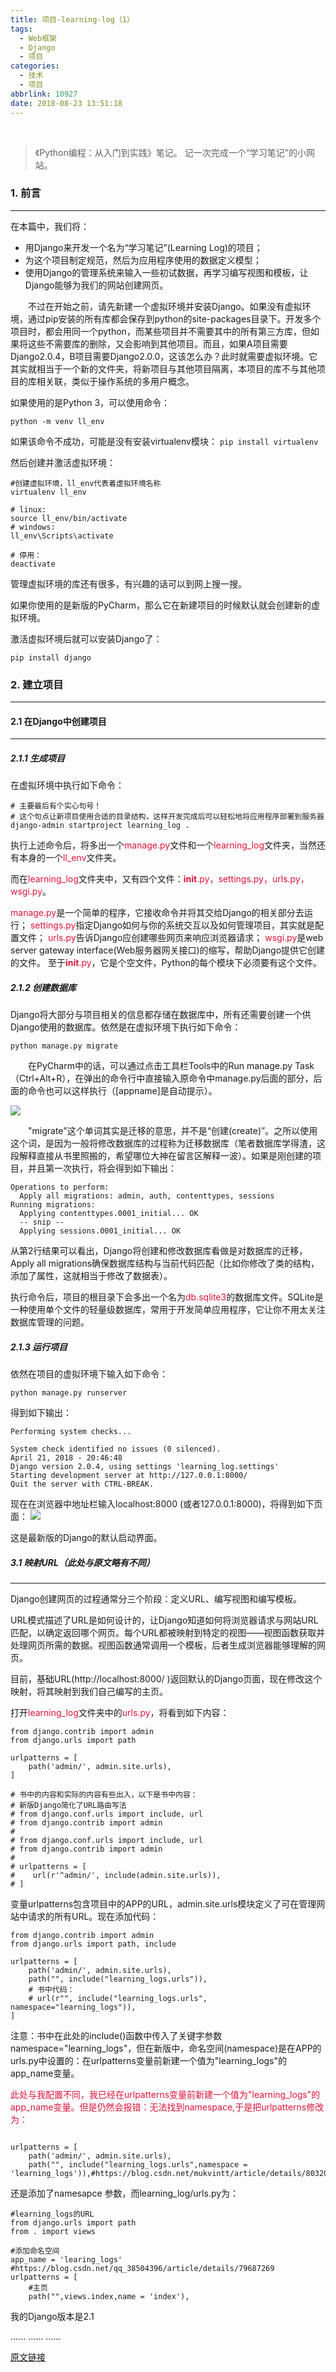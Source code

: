 ```yaml
---
title: 项目-learning-log（1）
tags:
  - Web框架
  - Django
  - 项目
categories:
  - 技术
  - 项目
abbrlink: 10927
date: 2018-08-23 13:51:18
---
```

&#8195;&#8195;


>《Python编程：从入门到实践》笔记。
> 记一次完成一个“学习笔记”的小网站。

### 1. 前言

-------

在本篇中，我们将：
* 用Django来开发一个名为“学习笔记”(Learning Log)的项目；
* 为这个项目制定规范，然后为应用程序使用的数据定义模型；
* 使用Django的管理系统来输入一些初试数据，再学习编写视图和模板，让Django能够为我们的网站创建网页。

&#8195;&#8195;不过在开始之前，请先新建一个虚拟环境并安装Django。如果没有虚拟环境，通过pip安装的所有库都会保存到python的site-packages目录下。开发多个项目时，都会用同一个python，而某些项目并不需要其中的所有第三方库，但如果将这些不需要库的删除，又会影响到其他项目。而且，如果A项目需要Django2.0.4，B项目需要Django2.0.0，这该怎么办？此时就需要虚拟环境。它其实就相当于一个新的文件夹，将新项目与其他项目隔离，本项目的库不与其他项目的库相关联，类似于操作系统的多用户概念。

如果使用的是Python 3，可以使用命令：

`python -m venv ll_env`

如果该命令不成功，可能是没有安装virtualenv模块：
`pip install virtualenv`

然后创建并激活虚拟环境：

```
#创建虚拟环境，ll_env代表着虚拟环境名称
virtualenv ll_env

# linux:
source ll_env/bin/activate
# windows:
ll_env\Scripts\activate

# 停用：
deactivate
```
管理虚拟环境的库还有很多，有兴趣的话可以到网上搜一搜。

如果你使用的是新版的PyCharm，那么它在新建项目的时候默认就会创建新的虚拟环境。

激活虚拟环境后就可以安装Django了：

`pip install django`

### 2. 建立项目
-------
#### 2.1 在Django中创建项目

-------
##### 2.1.1 生成项目
在虚拟环境中执行如下命令：

```
# 主要最后有个实心句号！
# 这个句点让新项目使用合适的目录结构，这样开发完成后可以轻松地将应用程序部署到服务器
django-admin startproject learning_log .
```
执行上述命令后，将多出一个<font color=#DC143C>manage.py</font>文件和一个<font color=#DC143C>learning_log</font>文件夹，当然还有本身的一个<font color=#DC143C>ll_env</font>文件夹。

而在<font color=#DC143C>learning_log</font>文件夹中，又有四个文件：<font color=#DC143C>__init__.py，settings.py，urls.py，wsgi.py</font>。

<font color=#DC143C>manage.py</font>是一个简单的程序，它接收命令并将其交给Django的相关部分去运行；
<font color=#DC143C>settings.py</font>指定Django如何与你的系统交互以及如何管理项目，其实就是配置文件；
<font color=#DC143C>urls.py</font>告诉Django应创建哪些网页来响应浏览器请求；
<font color=#DC143C>wsgi.py</font>是web server gateway interface(Web服务器网关接口)的缩写，帮助Django提供它创建的文件。
至于<font color=#DC143C>__init__.py</font>，它是个空文件，Python的每个模块下必须要有这个文件。

##### 2.1.2 创建数据库
Django将大部分与项目相关的信息都存储在数据库中，所有还需要创建一个供Django使用的数据库。依然是在虚拟环境下执行如下命令：

`python manage.py migrate`

&#8195;&#8195;在PyCharm中的话，可以通过点击工具栏Tools中的Run manage.py Task（Ctrl+Alt+R），在弹出的命令行中直接输入原命令中manage.py后面的部分，后面的命令也可以这样执行（[appname]是自动提示）。

![](http://pc59bkg3l.bkt.clouddn.comoz5hq3kw8.bkt.clouddn.com/196496455-5b0e52a6b4d9b.png)

&#8195;&#8195;"migrate"这个单词其实是迁移的意思，并不是“创建(create)”。之所以使用这个词，是因为一般将修改数据库的过程称为迁移数据库（笔者数据库学得渣，这段解释直接从书里照搬的，希望哪位大神在留言区解释一波）。如果是刚创建的项目，并且第一次执行，将会得到如下输出：


```
Operations to perform:
  Apply all migrations: admin, auth, contenttypes, sessions
Running migrations:
  Applying contenttypes.0001_initial... OK
  -- snip --
  Applying sessions.0001_initial... OK
```

从第2行结果可以看出，Django将创建和修改数据库看做是对数据库的迁移，Apply all migrations确保数据库结构与当前代码匹配（比如你修改了类的结构，添加了属性，这就相当于修改了数据表）。

执行命令后，项目的根目录下会多出一个名为<font color=#DC143C>db.sqlite3</font>的数据库文件。SQLite是一种使用单个文件的轻量级数据库，常用于开发简单应用程序，它让你不用太关注数据库管理的问题。

##### 2.1.3 运行项目

依然在项目的虚拟环境下输入如下命令：

```
python manage.py runserver
```
得到如下输出：

```
Performing system checks...

System check identified no issues (0 silenced).
April 21, 2018 - 20:46:48
Django version 2.0.4, using settings 'learning_log.settings'
Starting development server at http://127.0.0.1:8000/
Quit the server with CTRL-BREAK.
```
现在在浏览器中地址栏输入localhost:8000 (或者127.0.0.1:8000)，将得到如下页面：
![](http://pc59bkg3l.bkt.clouddn.com/oz5hq3kw8.bkt.clouddn.com/1877928535-5b0e52af58542.png)

这是最新版的Django的默认启动界面。


##### 3.1 映射URL（此处与原文略有不同）

-------
Django创建网页的过程通常分三个阶段：定义URL、编写视图和编写模板。

URL模式描述了URL是如何设计的，让Django知道如何将浏览器请求与网站URL匹配，以确定返回哪个网页。每个URL都被映射到特定的视图——视图函数获取并处理网页所需的数据。视图函数通常调用一个模板，后者生成浏览器能够理解的网页。

目前，基础URL(http://localhost:8000/ )返回默认的Django页面，现在修改这个映射，将其映射到我们自己编写的主页。

打开<font color=#DC143C>learning_log</font>文件夹中的<font color=#DC143C>urls.py</font>，将看到如下内容：

```
from django.contrib import admin
from django.urls import path

urlpatterns = [
    path('admin/', admin.site.urls),
]

# 书中的内容和实际的内容有些出入，以下是书中内容：
# 新版Django简化了URL路由写法
# from django.conf.urls import include, url
# from django.contrib import admin
# 
# from django.conf.urls import include, url
# from django.contrib import admin
#
# urlpatterns = [
#    url(r'^admin/', include(admin.site.urls)),
# ]
```

变量urlpatterns包含项目中的APP的URL，admin.site.urls模块定义了可在管理网站中请求的所有URL。现在添加代码：


```
from django.contrib import admin
from django.urls import path, include

urlpatterns = [
    path('admin/', admin.site.urls),
    path("", include("learning_logs.urls")),
    # 书中代码：
    # url(r"", include("learning_logs.urls", namespace="learning_logs")),
]
```
注意：书中在此处的include()函数中传入了关键字参数namespace="learning_logs"，但在新版中，命名空间(namespace)是在APP的urls.py中设置的：在urlpatterns变量前新建一个值为"learning_logs"的app_name变量。

<font color=#DC143C>此处与我配置不同，我已经在urlpatterns变量前新建一个值为"learning_logs"的app_name变量。但是仍然会报错：无法找到namespace,于是把urlpatterns修改为：</font>


```

urlpatterns = [
    path('admin/', admin.site.urls),
    path("", include("learning_logs.urls",namespace = 'learning_logs')),#https://blog.csdn.net/mukvintt/article/details/80320027

```
还是添加了namesapce 参数，而learning_log/urls.py为：

```
#learning_logs的URL
from django.urls import path
from . import views

#添加命名空间
app_name = 'learing_logs'  #https://blog.csdn.net/qq_38504396/article/details/79687269
urlpatterns = [
    #主页
    path("",views.index,name = 'index'),

```
我的Django版本是2.1


......
......
......


[原文链接](https://segmentfault.com/a/1190000015098721)

